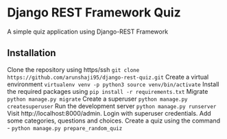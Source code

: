 # Django REST Framework Quiz

A simple quiz application using Django-REST Framework

## Installation

Clone the repository using https/ssh
    ```
    git clone https://github.com/arunshaji95/django-rest-quiz.git
    ```
Create a virtual environment
    ```
    virtualenv venv -p python3
    source venv/bin/activate
    ```
Install the required packages using
    ```
    pip install -r requirements.txt
    ```
Migrate
    ```python manage.py migrate```
Create a superuser
    ```python manage.py createsuperuser```
Run the development server
    ```python manage.py runserver```
Visit http://localhost:8000/admin. Login with superuser credentials. Add some categories, questions and choices. Create a quiz using the command -
    ```python manage.py prepare_random_quiz```

